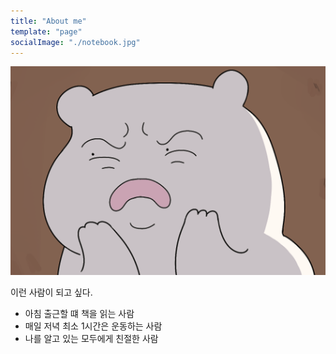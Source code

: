 ```yaml
---
title: "About me"
template: "page"
socialImage: "./notebook.jpg"
---
```


![about](./about.png)

이런 사람이 되고 싶다.

- 아침 출근할 떄 책을 읽는 사람
- 매일 저녁 최소 1시간은 운동하는 사람
- 나를 알고 있는 모두에게 친절한 사람
